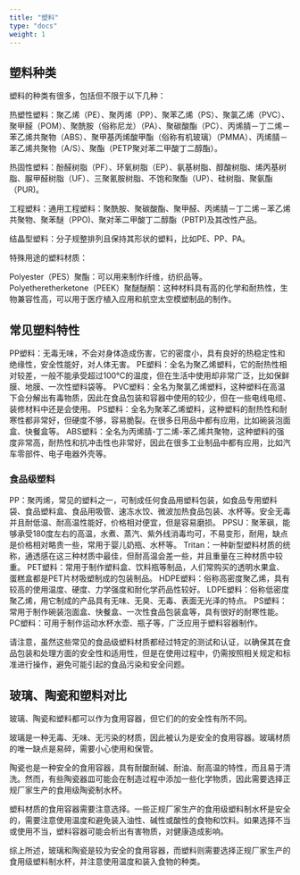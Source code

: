 ```yaml
---
title: "塑料"
type: "docs"
weight: 1
---
```


## 塑料种类

塑料的种类有很多，包括但不限于以下几种：

热塑性塑料：聚乙烯（PE）、聚丙烯（PP）、聚苯乙烯（PS）、聚氯乙烯（PVC）、聚甲醛（POM）、聚酰胺（俗称尼龙）（PA）、聚碳酸酯（PC）、丙烯腈－丁二烯－苯乙烯共聚物（ABS）、聚甲基丙烯酸甲酯（俗称有机玻璃）（PMMA）、丙烯腈－苯乙烯共聚物（A/S）、聚酯（PETP聚对苯二甲酸丁二醇酯）。

热固性塑料：酚醛树脂（PF）、环氧树脂（EP）、氨基树脂、醇酸树脂、烯丙基树脂、脲甲醛树脂（UF）、三聚氰胺树脂、不饱和聚酯（UP）、硅树脂、聚氨酯（PUR)。

工程塑料：通用工程塑料：聚酰胺、聚碳酸酯、聚甲醛、丙烯腈－丁二烯－苯乙烯共聚物、聚苯醚（PPO)、聚对苯二甲酸丁二醇酯（PBTP)及其改性产品。

结晶型塑料：分子规整排列且保持其形状的塑料，比如PE、PP、PA。

特殊用途的塑料材质：

Polyester（PES）聚酯：可以用来制作纤维，纺织品等。  
Polyetheretherketone（PEEK）聚醚醚酮：这种材料具有高的化学和耐热性，生物兼容性高，可以用于医疗植入应用和航空太空模塑制品的制作。  

## 常见塑料特性

PP塑料：无毒无味，不会对身体造成伤害，它的密度小，具有良好的热稳定性和绝缘性，安全性能好，对人体无害。
PE塑料：全名为聚乙烯塑料，它的耐热性相对较差，一般不能承受超过100℃的温度，但在生活中使用却非常广泛，比如保鲜膜、地膜、一次性塑料袋等。
PVC塑料：全名为聚氯乙烯塑料，这种塑料在高温下会分解出有毒物质，因此在食品包装和容器中使用的较少，但在一些电线电缆、装修材料中还是会使用。
PS塑料：全名为聚苯乙烯塑料，这种塑料的耐热性和耐寒性都非常好，但硬度不够，容易脆裂。在很多日用品中都有应用，比如碗装泡面盒、快餐盒等。
ABS塑料：全名为丙烯腈-丁二烯-苯乙烯共聚物，这种塑料的强度非常高，耐热性和抗冲击性也非常好，因此在很多工业制品中都有应用，比如汽车零部件、电子电器外壳等。

### 食品级塑料

PP：聚丙烯，常见的塑料之一，可制成任何食品用塑料包装，如食品专用塑料袋、食品塑料盒、食品用吸管、速冻水饺、微波加热食品包装、水杯等。安全无毒并且耐低温、耐高温性能好，价格相对便宜，但是容易磨损。
PPSU：聚苯砜，能够承受180度左右的高温，水煮、蒸汽、紫外线消毒均可，不易变形，耐用，缺点是价格相对略贵一些，常用于婴儿奶瓶、水杯等。
Tritan：一种新型塑料材质的统称，通透感在这三种材质中最佳，但耐高温会差一些，并且重量在三种材质中较重。
PET塑料：常用于制作塑料盒、饮料瓶等制品，人们常购买的透明水果盒、蛋糕盒都是PET片材吸塑制成的包装制品。
HDPE塑料：俗称高密度聚乙烯，具有较高的使用温度、硬度、力学强度和耐化学药品性较好。
LDPE塑料：俗称低密度聚乙烯，用它制成的产品具有无味、无臭、无毒、表面无光泽的特点。
PS塑料：常用于制作碗装泡面盒、快餐盒、一次性食品包装盒等，具有很好的耐寒性能。
PC塑料：可用于制作运动水杯水壶、瓶子等，广泛应用于塑料容器制作。

请注意，虽然这些常见的食品级塑料材质都经过特定的测试和认证，以确保其在食品包装和处理方面的安全性和适用性，但是在使用过程中，仍需按照相关规定和标准进行操作，避免可能引起的食品污染和安全问题。

## 玻璃、陶瓷和塑料对比

玻璃、陶瓷和塑料都可以作为食用容器，但它们的的安全性有所不同。

玻璃是一种无毒、无味、无污染的材质，因此被认为是安全的食用容器。玻璃材质的唯一缺点是易碎，需要小心使用和保管。

陶瓷也是一种安全的食用容器，具有耐酸耐碱、耐油、耐高温的特性，而且易于清洗。然而，有些陶瓷器皿可能会在制造过程中添加一些化学物质，因此需要选择正规厂家生产的食用级陶瓷制水杯。

塑料材质的食用容器需要注意选择。一些正规厂家生产的食用级塑料制水杯是安全的，需要注意使用温度和避免装入油性、碱性或酸性的食物和饮料。如果选择不当或使用不当，塑料容器可能会析出有害物质，对健康造成影响。

综上所述，玻璃和陶瓷是较为安全的食用容器，而塑料则需要选择正规厂家生产的食用级塑料制水杯，并注意使用温度和装入食物的种类。
